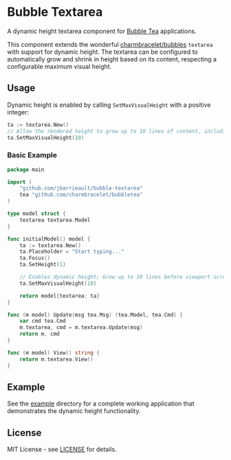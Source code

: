 # Bubble Textarea

A dynamic height textarea component for [Bubble Tea](https://github.com/charmbracelet/bubbletea) applications.

This component extends the wonderful [charmbracelet/bubbles](https://github.com/charmbracelet/bubbles) `textarea` with support for dynamic height. The textarea can be configured to automatically grow and shrink in height based on its content, respecting a configurable maximum visual height.

## Usage

Dynamic height is enabled by calling `SetMaxVisualHeight` with a positive integer:

```go
ta := textarea.New()
// Allow the rendered height to grow up to 10 lines of content, including both hard & soft line breaks.
ta.SetMaxVisualHeight(10)
```

### Basic Example

```go
package main

import (
    "github.com/jbarrieault/bubble-textarea"
    tea "github.com/charmbracelet/bubbletea"
)

type model struct {
    textarea textarea.Model
}

func initialModel() model {
    ta := textarea.New()
    ta.Placeholder = "Start typing..."
    ta.Focus()
    ta.SetHeight(1)

    // Enables dynamic height; Grow up to 10 lines before viewport scrolling kicks in
    ta.SetMaxVisualHeight(10)

    return model{textarea: ta}
}

func (m model) Update(msg tea.Msg) (tea.Model, tea.Cmd) {
    var cmd tea.Cmd
    m.textarea, cmd = m.textarea.Update(msg)
    return m, cmd
}

func (m model) View() string {
    return m.textarea.View()
}
```

## Example

See the [example](./example/) directory for a complete working application that demonstrates the dynamic height functionality.

## License

MIT License - see [LICENSE](LICENSE) for details.
